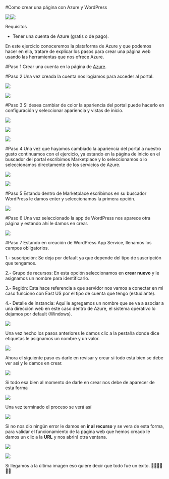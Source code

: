 #Como crear una página con Azure y WordPress

![](https://github.com/noecastilloz/creacion-de-pagina-web/blob/main/imagenes/logo%20de%20azure.jpg)![](https://github.com/noecastilloz/creacion-de-pagina-web/blob/main/imagenes/logo%20de%20wordpress.png)

Requisitos

- Tener una cuenta de Azure (gratis o de pago).

En este ejercicio conoceremos la plataforma de Azure y que podemos hacer en ella, tratare de explicar los pasos para crear una página web usando las herramientas que nos ofrece Azure.

#Paso 1
Crear una cuenta en la página de [Azure](https://portal.azure.com/).

#Paso 2
Una vez creada la cuenta nos logiamos para acceder al portal.

![](https://github.com/noecastilloz/creacion-de-pagina-web/blob/main/imagenes/Azure%20login.jpg)

![](https://github.com/noecastilloz/creacion-de-pagina-web/blob/main/imagenes/Azure%20portal.jpg)

#Paso 3
Si desea cambiar de color la apariencia del portal puede hacerlo en configuración y seleccionar apariencia y vistas de inicio.

![](https://github.com/noecastilloz/creacion-de-pagina-web/blob/main/imagenes/Azure%20configuracion.jpg)

![](https://github.com/noecastilloz/creacion-de-pagina-web/blob/main/imagenes/Azure%20configuracion1.jpg)

![](https://github.com/noecastilloz/creacion-de-pagina-web/blob/main/imagenes/Azure%20configuracion2.jpg)

#Paso 4
Una vez que hayamos cambiado la apariencia del portal a nuestro gusto continuamos con el ejercicio, ya estando en la página de inicio en el buscador del portal escribimos Marketplace y lo seleccionamos o lo seleccionamos directamente de los servicios de Azure.

![](https://github.com/noecastilloz/creacion-de-pagina-web/blob/main/imagenes/Azure%20maketplace.jpg)

![](https://github.com/noecastilloz/creacion-de-pagina-web/blob/main/imagenes/Azure%20marketplace1.jpg)

#Paso 5
Estando dentro de Marketplace escribimos en su buscador WordPress le damos enter y seleccionamos la primera opción.

![](https://github.com/noecastilloz/creacion-de-pagina-web/blob/main/imagenes/Azure%20marketplace2.jpg)

#Paso 6
Una vez seleccionado la app de WordPress nos aparece otra página y estando ahí le damos en crear.

![](https://github.com/noecastilloz/creacion-de-pagina-web/blob/main/imagenes/Azure%20marketplace3.jpg)

#Paso 7
Estando en creación de WordPress App Service, llenamos los campos obligatorios.

1.- suscripción: Se deja por default ya que depende del tipo de suscripción que tengamos.

2.- Grupo de recursos: En esta opción seleccionamos en **crear nuevo** y le asignamos un nombre para identificarlo.

3.- Región: Esta hace referencia a que servidor nos vamos a conectar en mi caso funciono con East US por el tipo de cuenta que tengo (estudiante).

4.- Detalle de instancia: Aquí le agregamos un nombre que se va a asociar a una dirección web en este caso dentro de Azure, el sistema operativo lo dejamos por default (Windows).

![](https://github.com/noecastilloz/creacion-de-pagina-web/blob/main/imagenes/Azure%20WordPress.jpg)

Una vez hecho los pasos anteriores le damos clic a la pestaña donde dice etiquetas le asignamos un nombre y un valor.

![](https://github.com/noecastilloz/creacion-de-pagina-web/blob/main/imagenes/Azure%20WordPress1.jpg)

Ahora el siguiente paso es darle en revisar y crear si todo está bien se debe ver así y le damos en crear.

![](https://github.com/noecastilloz/creacion-de-pagina-web/blob/main/imagenes/Azure%20WordPress2.jpg)

Si todo esa bien al momento de darle en crear nos debe de aparecer de esta forma

![](https://github.com/noecastilloz/creacion-de-pagina-web/blob/main/imagenes/Azure%20WordPress3.jpg)

Una vez terminado el proceso se verá así

![](https://github.com/noecastilloz/creacion-de-pagina-web/blob/main/imagenes/Azure%20WordPress4.jpg)

Si no nos dio ningún error le damos en **ir al recurso** y se vera de esta forma, para validar el funcionamiento de la página web que hemos creado le damos un clic a la **URL** y nos abrirá otra ventana.

![](https://github.com/noecastilloz/creacion-de-pagina-web/blob/main/imagenes/Azure%20WordPress5.jpg)

![](https://github.com/noecastilloz/creacion-de-pagina-web/blob/main/imagenes/Azure%20WordPress6.jpg)

Si llegamos a la última imagen eso quiere decir que todo fue un éxito. 👏👏👏👏👏👏

